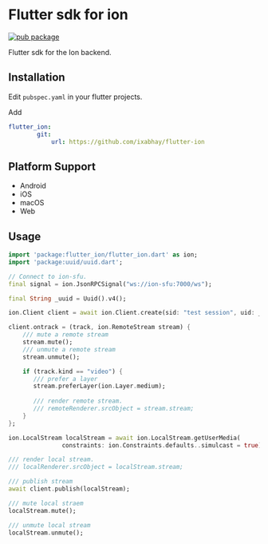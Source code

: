 # Flutter sdk for ion

[![pub package](https://img.shields.io/pub/v/flutter_ion.svg)](https://pub.dartlang.org/packages/flutter_ion) 

Flutter sdk for the Ion backend.

## Installation

Edit `pubspec.yaml` in your flutter projects.

Add

```yml
flutter_ion:
        git: 
            url: https://github.com/ixabhay/flutter-ion
```

## Platform Support

* Android
* iOS
* macOS
* Web

## Usage

```dart
import 'package:flutter_ion/flutter_ion.dart' as ion;
import 'package:uuid/uuid.dart';

// Connect to ion-sfu.
final signal = ion.JsonRPCSignal("ws://ion-sfu:7000/ws");

final String _uuid = Uuid().v4();

ion.Client client = await ion.Client.create(sid: "test session", uid: _uuid, signal: signal);

client.ontrack = (track, ion.RemoteStream stream) {
    /// mute a remote stream
    stream.mute();
    /// unmute a remote stream
    stream.unmute();

    if (track.kind == "video") {
       /// prefer a layer
       stream.preferLayer(ion.Layer.medium);
       
       /// render remote stream.
       /// remoteRenderer.srcObject = stream.stream;
    }
};

ion.LocalStream localStream = await ion.LocalStream.getUserMedia(
               constraints: ion.Constraints.defaults..simulcast = true);

/// render local stream.
/// localRenderer.srcObject = localStream.stream;

/// publish stream
await client.publish(localStream);

/// mute local straem
localStream.mute();

/// unmute local stream
localStream.unmute();

```
